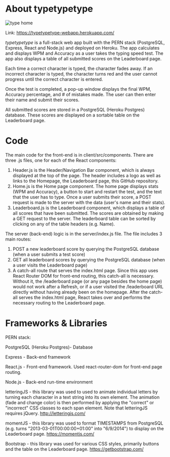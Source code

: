 # About typetypetype

![type home](https://user-images.githubusercontent.com/52224377/107892717-9f5de480-6eec-11eb-9d7b-5688af372027.PNG)

Link: https://typetypetype-webapp.herokuapp.com/

*typetypetype* is a full-stack web app built with the PERN stack (PostgreSQL, Express, React and Node.js) and deployed on Heroku. The app calculates and displays WPM and Accuracy as a user takes the typing speed test. The app also displays a table of all submitted scores on the Leaderboard page.

Each time a correct character is typed, the character fades away. If an incorrect character is typed, the character turns red and the user cannot progress until the correct character is entered.

Once the test is completed, a pop-up window displays the final WPM, Accuracy percentage, and # of mistakes made. The user can then enter their name and submit their scores. 

All submitted scores are stored in a PostgreSQL (Heroku Postgres) database. These scores are displayed on a sortable table on the Leaderboard page.

# Code

The main code for the front-end is in client/src/components. There are three .js files, one for each of the React components:

1) Header.js is the Header/Navigation Bar component, which is always displayed at the top of the page. The header includes a logo as well as links to the Homepage, the Leaderboard page, this GitHub repository.
2) Home.js is the Home page component. The home page displays stats (WPM and Accuracy), a button to start and restart the test, and the text that the user has to type. Once a user submits their score, a POST request is made to the server with the data (user's name and their stats).
3) Leaderboard.js is the Leaderboard component, which displays a table of all scores that have been submitted. The scores are obtained by making a GET request to the server. The leaderboard table can be sorted by clicking on any of the table headers (e.g. Name).

The server (back-end) logic is in the server/index.js file. The file includes 3 main routes:

1) POST a new leaderboard score by querying the PostgreSQL database (when a user submits a test score)
2) GET all leaderboard scores by querying the PostgreSQL database (when a user visits the Leaderboard page)
3) A catch-all route that serves the index.html page. Since this app uses React Router DOM for front-end routing, this catch-all is necessary. Without it, the /leaderboard page (or any page besides the home page) would not work after a Refresh, or if a user visited the /leaderboard URL directly without having already been on the homepage. After the catch-all serves the index.html page, React takes over and performs the necessary routing to the Leaderboard page.

# Frameworks & Libraries 

PERN stack:

PostgreSQL (Heroku Postgres)- Database

Express - Back-end framework

React.js - Front-end framework. Used react-router-dom for front-end page routing.

Node.js - Back-end run-time environment

letteringJS - this library was used to used to animate individual letters by turning each character in a text string into its own <span> element. The animation (fade and change color) is then performed by applying the "correct" or "incorrect" CSS classes to each span element. Note that letteringJS requires jQuery. http://letteringjs.com/
  
momentJS - this library was used to format TIMESTAMPS from PostgreSQL (e.g. turns "2013-03-01T00:00:00+01:00" into "6/9/2014") to display on the Leaderboard page. https://momentjs.com/

Bootstrap - this library was used for various CSS styles, primarily buttons and the table on the Leaderboard page. https://getbootstrap.com/
